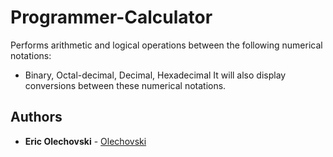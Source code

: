 # Programmer-Calculator

Performs arithmetic and logical operations between the following numerical notations:
* Binary, Octal-decimal, Decimal, Hexadecimal
It will also display conversions between these numerical notations.

## Authors

* **Eric Olechovski** - [Olechovski](https://github.com/Olechovski)
